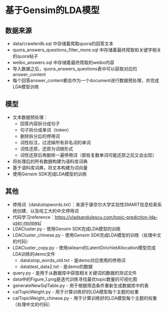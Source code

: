 # 基于Gensim的LDA模型
## 数据来源
  - data/crawlerdb.sql 中存储着爬取quora的回答文本
  - quora_answers_questions_filter_more.sql 中存储着最终爬取和关键字相关的quora帖子
  - weibo_answers.sql 中存储着最终爬取的weibo内容
  - 导入数据之后，quora_answers_questions表中可以获取对应的answer_content
  - 每个回答answer_content都会作为一个document进行数据预处理，并完成LDA模型训练
## 模型
  - 文本数据预处理：
    - 回答内容拆分成句子
    - 句子拆分成单词（token）
    - 删除拆分后的停用词
    - 词性标注，过滤掉所有非名词的单词
    - 词性还原，还原为词根形式
    - 词性还原后再删除一遍停用词（那些复数单词可能还原之后又会出现）
  - 将处理后的所有数据构建为语料库词典
  - 基于语料库词典，将文本构建为词向量
  - 使用Gensim SDK完成LDA模型的训练
## 其他
- 停用词（data\stopwords.txt）：来源于康奈尔大学实验性SMART信息检索系统创建、以及哈工大的中文停用词
- 代码学习reference：https://vladsandulescu.com/topic-prediction-lda-user-reviews/
- LDACluster.py - 使用Gensim SDK完成LDA模型的训练
- LDACluster_chinese.py - 使用Gensim SDK完成LDA模型的训练（处理中文的代码）
- LDACluster_copy.py - 使用sklearn的LatentDirichletAllocation模型完成LDA训练的demo文件
  - data\stop_words_old.txt - 是demo对应使用的停用词
  - data\test_data2.txt - 是demo的数据
- query.py - 是用于从数据库中获取相关关键词的数据的测试文件
- data中的Figure_1.png是迭代训练寻找最优topic数量的可视化图
- generateNewSqlTable.py - 用于根据筛选条件重新生成数据库中的表
- calTopicWeight.py - 用于计算训练好的LDA模型每个主题的权重
- calTopicWeight_chinese.py - 用于计算训练好的LDA模型每个主题的权重（处理中文的代码）